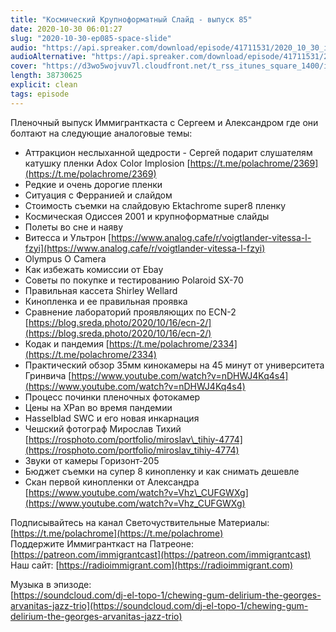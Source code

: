 ```yaml
---
title: "Космический Крупноформатный Слайд - выпуск 85"
date: 2020-10-30 06:01:27
slug: "2020-10-30-ep085-space-slide"
audio: "https://api.spreaker.com/download/episode/41711531/2020_10_30_icast_ep085_space_slide.mp3"
audioAlternative: "https://api.spreaker.com/download/episode/41711531/2020_10_30_icast_ep085_space_slide.mp3"
cover: "https://d3wo5wojvuv7l.cloudfront.net/t_rss_itunes_square_1400/images.spreaker.com/original/f9aa272fd38184db01095b8a79aad139.jpg"
length: 38730625
explicit: clean
tags: episode
---
```


Пленочный выпуск Иммигранткаста с Сергеем и Александром где они болтают на следующие аналоговые темы:  
  
* Аттракцион неслыханной щедрости - Сергей подарит слушателям катушку пленки Adox Color Implosion [https://t.me/polachrome/2369](https://t.me/polachrome/2369)  
* Редкие и очень дорогие пленки  
* Ситуация с Ферранией и слайдом  
* Стоимость съемки на слайдовую Ektachrome super8 пленку  
* Космическая Одиссея 2001 и крупноформатные слайды  
* Полеты во сне и наяву  
* Витесса и Ультрон [https://www.analog.cafe/r/voigtlander-vitessa-l-fzyi](https://www.analog.cafe/r/voigtlander-vitessa-l-fzyi)  
* Olympus O Camera  
* Как избежать комиссии от Ebay  
* Советы по покупке и тестированию Polaroid SX-70  
* Правильная кассета Shirley Wellard  
* Кинопленка и ее правильная проявка  
* Сравнение лабораторий проявляющих по ECN-2 [https://blog.sreda.photo/2020/10/16/ecn-2/](https://blog.sreda.photo/2020/10/16/ecn-2/)  
* Кодак и пандемия [https://t.me/polachrome/2334](https://t.me/polachrome/2334)  
* Практический обзор 35мм кинокамеры на 45 минут от университета Гринвича [https://www.youtube.com/watch?v=nDHWJ4Kq4s4](https://www.youtube.com/watch?v=nDHWJ4Kq4s4)  
* Процесс починки пленочных фотокамер  
* Цены на XPan во время пандемии  
* Hasselblad SWC и его новая инкарнация  
* Чешский фотограф Мирослав Тихий [https://rosphoto.com/portfolio/miroslav\_tihiy-4774](https://rosphoto.com/portfolio/miroslav_tihiy-4774)  
* Звуки от камеры Горизонт-205  
* Бюджет съемки на супер 8 кинопленку и как снимать дешевле  
* Скан первой кинопленки от Александра [https://www.youtube.com/watch?v=Vhz\_CUFGWXg](https://www.youtube.com/watch?v=Vhz_CUFGWXg)  
  
Подписывайтесь на канал Светочуствительные Материалы: [https://t.me/polachrome](https://t.me/polachrome)  
Поддержите Иммигранткаст на Патреоне: [https://patreon.com/immigrantcast](https://patreon.com/immigrantcast)  
Наш сайт: [https://radioimmigrant.com](https://radioimmigrant.com)  
  
Музыка в эпизоде:  
[https://soundcloud.com/dj-el-topo-1/chewing-gum-delirium-the-georges-arvanitas-jazz-trio](https://soundcloud.com/dj-el-topo-1/chewing-gum-delirium-the-georges-arvanitas-jazz-trio)
